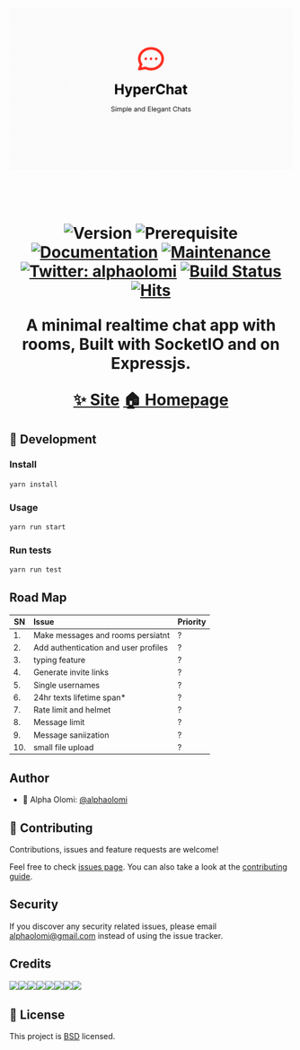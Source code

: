<!-- <h1 align="center">🚧 WORK IN PROGRESS 🚧</h1> -->

<h1 align="center"><img src="docs/HyperChat.png"></p>
<br/ >
<!-- <h1 align="center">hyper-chat</h1> -->

<!-- <br><br> -->

<!-- # hyper-chat 👋   -->
![Version](https://img.shields.io/badge/version-2.0.0-blue.svg?cacheSeconds=2592000)
![Prerequisite](https://img.shields.io/badge/node-10.x-blue.svg)
[![Documentation](https://img.shields.io/badge/documentation-yes-brightgreen.svg)](https://github.com/alphaolomi/hyper-chat#readme)
[![Maintenance](https://img.shields.io/badge/Maintained%3F-yes-green.svg)](https://github.com/alphaolomi/hyper-chat/graphs/commit-activity)
[![Twitter: alphaolomi](https://img.shields.io/twitter/follow/alphaolomi.svg?style=social)](https://twitter.com/alphaolomi)
[![Build Status](https://travis-ci.com/alphaolomi/hyper-chat.svg?branch=master)](https://travis-ci.com/alphaolomi/hyper-chat)
[![Hits](https://hits.seeyoufarm.com/api/count/incr/badge.svg?url=https%3A%2F%2Fgithub.com%2Falphaolomi%2Fhyper-chat&count_bg=%2379C83D&title_bg=%23555555&icon=codeigniter.svg&icon_color=%23E7E7E7&title=hits&edge_flat=true)](https://hits.seeyoufarm.com)

<p align="center">A minimal realtime chat app with rooms, Built with SocketIO and on Expressjs.</p>

<!-- ## Links -->


<p align="center">

<!-- <a href=""></a> -->
<a align="center" href="https://hyper-chat-app.herokuapp.com">✨ Site</a>
<a align="center" href="https://github.com/alphaolomi/hyper-chat#readme">🏠 Homepage</a>

</p>


## 🚀 Development

### Install

```sh
yarn install
```

### Usage

```sh
yarn run start
```

### Run tests

```sh
yarn run test
```


## Road Map

|SN | Issue |Priority |
|--|:--| --|
|1.  |Make messages and rooms persiatnt| ?| 
|2.  |Add authentication and user profiles| ?| 
|3.  |typing feature| ?| 
|4.  |Generate invite links| ?| 
|5.  |Single usernames| ?| 
|6.  |24hr texts lifetime span*| ?| 
|7.  |Rate limit and helmet| ?| 
|8.  |Message limit| ?| 
|9.  |Message saniization| ?| 
|10. |small file upload| ?| 

## Author

- 👤 Alpha Olomi: [@alphaolomi](https://twitter.com/alphaolomi)

## 🤝 Contributing

Contributions, issues and feature requests are welcome!

Feel free to check [issues page](https://github.com/alphaolomi/hyper-chat/issues). You can also take a look at the [contributing guide](https://github.com/alphaolomi/hyper-chat/blob/master/CONTRIBUTING.md).

## Security

If you discover any security related issues, please email [alphaolomi@gmail.com](mailto:alphaolomi@gmail.com) instead of using the issue tracker.


## Credits

[![](https://sourcerer.io/fame/alphaolomi/alphaolomi/hyper-chat/images/0)](https://sourcerer.io/fame/alphaolomi/alphaolomi/hyper-chat/links/0)[![](https://sourcerer.io/fame/alphaolomi/alphaolomi/hyper-chat/images/1)](https://sourcerer.io/fame/alphaolomi/alphaolomi/hyper-chat/links/1)[![](https://sourcerer.io/fame/alphaolomi/alphaolomi/hyper-chat/images/2)](https://sourcerer.io/fame/alphaolomi/alphaolomi/hyper-chat/links/2)[![](https://sourcerer.io/fame/alphaolomi/alphaolomi/hyper-chat/images/3)](https://sourcerer.io/fame/alphaolomi/alphaolomi/hyper-chat/links/3)[![](https://sourcerer.io/fame/alphaolomi/alphaolomi/hyper-chat/images/4)](https://sourcerer.io/fame/alphaolomi/alphaolomi/hyper-chat/links/4)[![](https://sourcerer.io/fame/alphaolomi/alphaolomi/hyper-chat/images/5)](https://sourcerer.io/fame/alphaolomi/alphaolomi/hyper-chat/links/5)[![](https://sourcerer.io/fame/alphaolomi/alphaolomi/hyper-chat/images/6)](https://sourcerer.io/fame/alphaolomi/alphaolomi/hyper-chat/links/6)[![](https://sourcerer.io/fame/alphaolomi/alphaolomi/hyper-chat/images/7)](https://sourcerer.io/fame/alphaolomi/alphaolomi/hyper-chat/links/7)



## 📝 License

This project is [BSD](https://github.com/alphaolomi/hyper-chat/blob/master/LICENSE) licensed.
